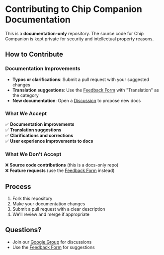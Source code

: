 # Contributing to Chip Companion Documentation

This is a **documentation-only** repository. The source code for Chip Companion is kept private for security and intellectual property reasons.

## How to Contribute

### Documentation Improvements
- **Typos or clarifications**: Submit a pull request with your suggested changes
- **Translation suggestions**: Use the [Feedback Form](https://forms.gle/dxXyizEu975v1xHd8) with "Translation" as the category
- **New documentation**: Open a [Discussion](https://github.com/nickotmazgin/chip_companion/discussions) to propose new docs

### What We Accept
✅ **Documentation improvements**  
✅ **Translation suggestions**  
✅ **Clarifications and corrections**  
✅ **User experience improvements to docs**

### What We Don't Accept
❌ **Source code contributions** (this is a docs-only repo)  
❌ **Feature requests** (use the [Feedback Form](https://forms.gle/dxXyizEu975v1xHd8) instead)

## Process
1. Fork this repository
2. Make your documentation changes
3. Submit a pull request with a clear description
4. We'll review and merge if appropriate

## Questions?
- Join our [Google Group](https://groups.google.com/g/chip-companion-testers) for discussions
- Use the [Feedback Form](https://forms.gle/dxXyizEu975v1xHd8) for suggestions

